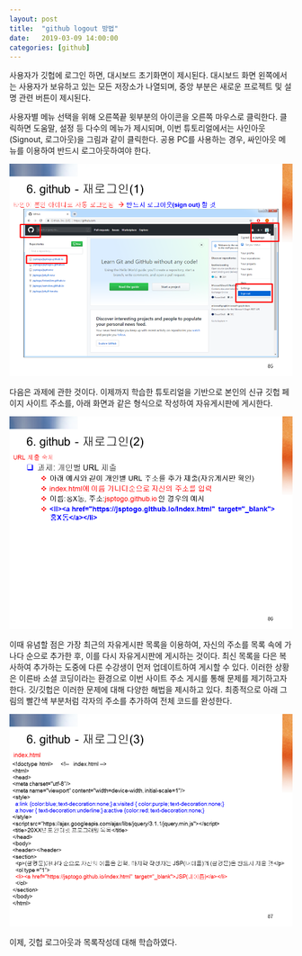 ```yaml
---
layout: post
title:  "github logout 방법"
date:   2019-03-09 14:00:00 
categories: [github]
---
```


사용자가 깃헙에 로그인 하면, 대시보드 초기화면이 제시된다. 대시보드 화면 왼쪽에서는 사용자가 보유하고 있는 모든 저장소가 나열되며, 중앙 부분은 새로운 프로젝트 및 설명 관련 버튼이 제시된다. 

사용자별 메뉴 선택을 위해  오른쪽끝 윗부분의 아이콘을 오른쪽 마우스로 클릭한다. 클릭하면 도움말, 설정 등 다수의 메뉴가 제시되며, 이번 튜토리얼에서는 사인아웃(Signout, 로그아웃)을 그림과 같이 클릭한다. 공용 PC를 사용하는 경우, 싸인아웃  메뉴를 이용하여 반드시 로그아웃하여야 한다.  

![Screen githublogin1](https://raw.githubusercontent.com/javaroadmap/javaroadmap.github.io/master/static/img/_posts/githublogin/githublogin1.png "Screen githublogin1")

다음은 과제에 관한 것이다. 이제까지 학습한 튜토리얼을 기반으로 본인의 신규 깃헙 페이지 사이트 주소를, 아래 화면과 같은 형식으로  작성하여 자유게시판에 게시한다. 
 
![Screen githublogin2](https://raw.githubusercontent.com/javaroadmap/javaroadmap.github.io/master/static/img/_posts/githublogin/githublogin2.png "Screen githublogin2")

이때 유념할 점은 가장 최근의 자유게시판 목록을 이용하여, 자신의 주소를 목록 속에 가나다 순으로 추가한 후, 이를 다시 자유게시판에 게시하는 것이다. 최신 목록을 다은 복사하여 추가하는 도중에 다른 수강생이 먼저 업데이트하여 게시할 수 있다. 이러한 상황은 이른바 소셜 코딩이라는 환경으로 이번 사이트 주소 게시를  통해 문제를 제기하고자 한다. 깃/깃헙은 이러한 문제에 대해 다양한 해법을 제시하고 있다. 
최종적으로 아래 그림의 빨간색 부분처럼 각자의 주소를 추가하여 전체 코드를 완성한다.  

![Screen githublogin3](https://raw.githubusercontent.com/javaroadmap/javaroadmap.github.io/master/static/img/_posts/githublogin/githublogin3.png "Screen githublogin3")

이제, 깃헙 로그아웃과 목록작성데 대해 학습하였다.